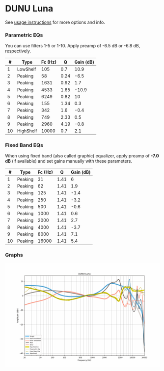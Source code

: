 # DUNU Luna
See [usage instructions](https://github.com/jaakkopasanen/AutoEq#usage) for more options and info.

### Parametric EQs
You can use filters 1-5 or 1-10. Apply preamp of -6.5 dB or -6.8 dB, respectively.

|   # | Type      |   Fc (Hz) |    Q |   Gain (dB) |
|-----|-----------|-----------|------|-------------|
|   1 | LowShelf  |       105 | 0.7  |        10.9 |
|   2 | Peaking   |        58 | 0.24 |        -6.5 |
|   3 | Peaking   |      1631 | 0.92 |         1.7 |
|   4 | Peaking   |      4533 | 1.65 |       -10.9 |
|   5 | Peaking   |      6249 | 0.82 |        10   |
|   6 | Peaking   |       155 | 1.34 |         0.3 |
|   7 | Peaking   |       342 | 1.6  |        -0.4 |
|   8 | Peaking   |       749 | 2.33 |         0.5 |
|   9 | Peaking   |      2960 | 4.19 |        -0.8 |
|  10 | HighShelf |     10000 | 0.7  |         2.1 |

### Fixed Band EQs
When using fixed band (also called graphic) equalizer, apply preamp of **-7.0 dB** (if available) and set gains manually with these parameters.

|   # | Type    |   Fc (Hz) |    Q |   Gain (dB) |
|-----|---------|-----------|------|-------------|
|   1 | Peaking |        31 | 1.41 |         6   |
|   2 | Peaking |        62 | 1.41 |         1.9 |
|   3 | Peaking |       125 | 1.41 |        -1.4 |
|   4 | Peaking |       250 | 1.41 |        -3.2 |
|   5 | Peaking |       500 | 1.41 |        -0.6 |
|   6 | Peaking |      1000 | 1.41 |         0.6 |
|   7 | Peaking |      2000 | 1.41 |         2.7 |
|   8 | Peaking |      4000 | 1.41 |        -3.7 |
|   9 | Peaking |      8000 | 1.41 |         7.1 |
|  10 | Peaking |     16000 | 1.41 |         5.4 |

### Graphs
![](./DUNU%20Luna.png)
